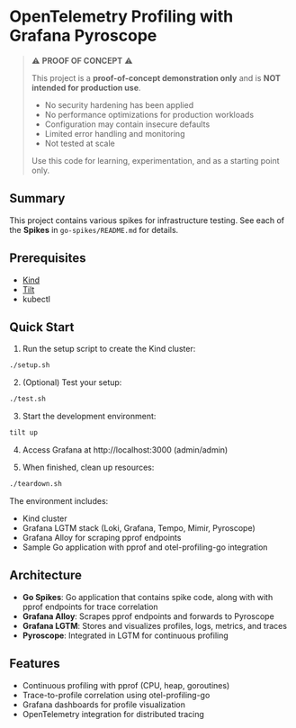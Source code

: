 # OpenTelemetry Profiling with Grafana Pyroscope

> ⚠️ **PROOF OF CONCEPT** ⚠️
> 
> This project is a **proof-of-concept demonstration only** and is **NOT intended for production use**.
> 
> - No security hardening has been applied
> - No performance optimizations for production workloads
> - Configuration may contain insecure defaults
> - Limited error handling and monitoring
> - Not tested at scale
> 
> Use this code for learning, experimentation, and as a starting point only.

## Summary

This project contains various spikes for infrastructure testing. See each of the **Spikes** in `go-spikes/README.md`
for details.

## Prerequisites

- [Kind](https://kind.sigs.k8s.io/docs/user/quick-start/#installation)
- [Tilt](https://docs.tilt.dev/install.html)
- kubectl

## Quick Start

1. Run the setup script to create the Kind cluster:
```bash
./setup.sh
```

2. (Optional) Test your setup:
```bash
./test.sh
```

3. Start the development environment:
```bash
tilt up
```

4. Access Grafana at http://localhost:3000 (admin/admin)

5. When finished, clean up resources:
```bash
./teardown.sh
```

The environment includes:
   - Kind cluster
   - Grafana LGTM stack (Loki, Grafana, Tempo, Mimir, Pyroscope)
   - Grafana Alloy for scraping pprof endpoints
   - Sample Go application with pprof and otel-profiling-go integration

## Architecture

- **Go Spikes**: Go application that contains spike code, along with with pprof endpoints for trace correlation
- **Grafana Alloy**: Scrapes pprof endpoints and forwards to Pyroscope
- **Grafana LGTM**: Stores and visualizes profiles, logs, metrics, and traces
- **Pyroscope**: Integrated in LGTM for continuous profiling

## Features

- Continuous profiling with pprof (CPU, heap, goroutines)
- Trace-to-profile correlation using otel-profiling-go
- Grafana dashboards for profile visualization
- OpenTelemetry integration for distributed tracing
